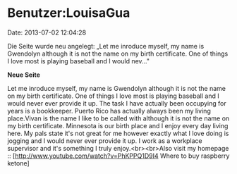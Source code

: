 Benutzer:LouisaGua
==================

Date: 2013-07-02 12:04:28

Die Seite wurde neu angelegt: „Let me inroduce myself, my name is
Gwendolyn although it is not the name on my birth certificate. One of
things I love most is playing baseball and I would nev..."

**Neue Seite**

<div>

Let me inroduce myself, my name is Gwendolyn although it is not the name
on my birth certificate. One of things I love most is playing baseball
and I would never ever provide it up. The task I have actually been
occupying for years is a bookkeeper. Puerto Rico has actually always
been my living place.Vivan is the name I like to be called with although
it is not the name on my birth certificate. Minnesota is our birth place
and I enjoy every day living here. My pals state it\'s not great for me
however exactly what I love doing is jogging and I would never ever
provide it up. I work as a workplace supervisor and it\'s something I
truly enjoy.\<br\>\<br\>Also visit my homepage ::
\[http://www.youtube.com/watch?v=PhKPPQ1D9I4 Where to buy raspberry
ketone\]

</div>
